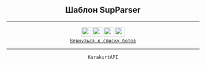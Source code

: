 <div align="center">
    <h2> Шаблон SupParser </h2>
    <hr>
    <img src="MediaVK-.svg" height="25"/>
    <img src="MediaTG-.svg" height="25"/>
    <img src="MediaDC-.svg" height="25"/>
    <img src="MediaOK-.svg" height="25"/>
</div>

<div align="left">

</div>

<div align="center">
    <code><a href="../ReadMe.md">Вернуться к списку ботов</a></code>
    <hr>
    <code>KarakurtAPI</code>
</div>